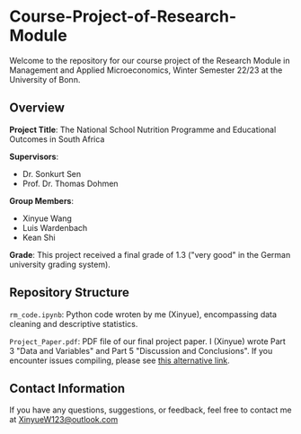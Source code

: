 # Course-Project-of-Research-Module

Welcome to the repository for our course project of the Research Module in Management and Applied Microeconomics, Winter Semester 22/23 at the University of Bonn.


## Overview

**Project Title**: The National School Nutrition Programme and Educational Outcomes in South Africa

**Supervisors**:
  - Dr. Sonkurt Sen
  - Prof. Dr. Thomas Dohmen

**Group Members**:
  - Xinyue Wang
  - Luis Wardenbach
  - Kean Shi

**Grade**: 
This project received a final grade of 1.3 ("very good" in the German university grading system).


## Repository Structure
  `rm_code.ipynb`: Python code wroten by me (Xinyue), encompassing data cleaning and descriptive statistics.
  
  `Project_Paper.pdf`: PDF file of our final project paper. I (Xinyue) wrote Part 3 "Data and Variables" and Part 5 "Discussion and Conclusions". If you encounter issues compiling, please see [this alternative link](https://www.dropbox.com/scl/fi/5myjtprvl4ebbps3azz5a/Project-Paper-of-Research-Module_The-NSNP-and-Educational-Outcomes-in-SA.pdf?rlkey=zdyugrkhlzb2ca1i696rvusnn&dl=0).


## Contact Information

If you have any questions, suggestions, or feedback, feel free to contact me at XinyueW123@outlook.com
